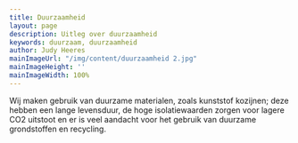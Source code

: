 ```yaml
---
title: Duurzaamheid
layout: page
description: Uitleg over duurzaamheid
keywords: duurzaam, duurzaamheid
author: Judy Heeres
mainImageUrl: "/img/content/duurzaamheid 2.jpg"
mainImageHeight: ''
mainImageWidth: 100%
---
```


Wij maken gebruik van duurzame materialen, zoals kunststof kozijnen; deze hebben een lange levensduur, de hoge isolatiewaarden zorgen voor lagere CO2 uitstoot en er is veel aandacht voor het gebruik van duurzame grondstoffen en recycling.